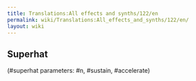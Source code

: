 ```yaml
---
title: Translations:All effects and synths/122/en
permalink: wiki/Translations:All_effects_and_synths/122/en/
layout: wiki
---
```


## Superhat

(\#superhat parameters: \#n, \#sustain, \#accelerate)
